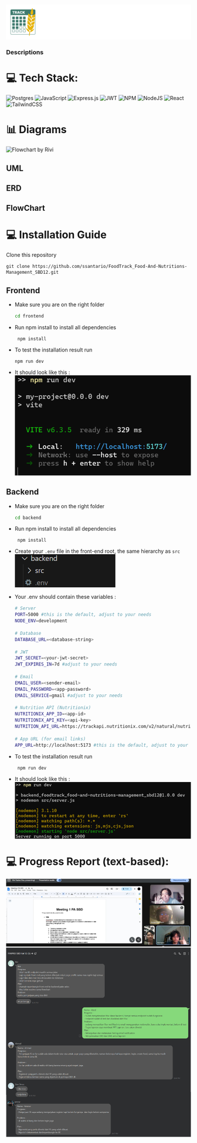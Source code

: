 ![alt text](readme-img/LogoLong.svg)

### Descriptions

# 💻 Tech Stack:

![Postgres](https://img.shields.io/badge/postgres-%23316192.svg?style=for-the-badge&logo=postgresql&logoColor=white) ![JavaScript](https://img.shields.io/badge/javascript-%23323330.svg?style=for-the-badge&logo=javascript&logoColor=%23F7DF1E) ![Express.js](https://img.shields.io/badge/express.js-%23404d59.svg?style=for-the-badge&logo=express&logoColor=%2361DAFB) ![JWT](https://img.shields.io/badge/JWT-black?style=for-the-badge&logo=JSON%20web%20tokens) ![NPM](https://img.shields.io/badge/NPM-%23000000.svg?style=for-the-badge&logo=npm&logoColor=white) ![NodeJS](https://img.shields.io/badge/node.js-6DA55F?style=for-the-badge&logo=node.js&logoColor=white) ![React](https://img.shields.io/badge/react-%2320232a.svg?style=for-the-badge&logo=react&logoColor=%2361DAFB) ![TailwindCSS](https://img.shields.io/badge/tailwindcss-%2338B2AC.svg?style=for-the-badge&logo=tailwind-css&logoColor=white)

# 📊 Diagrams
![Flowchart by Rivi](https://i.imgur.com/OZYXh2F.png)  

## UML

## ERD

## FlowChart

# 💻 Installation Guide

Clone this repository

```
git clone https://github.com/ssantario/FoodTrack_Food-And-Nutritions-Management_SBD12.git
```

## Frontend

- Make sure you are on the right folder

  ```bash
  cd frontend
  ```

- Run npm install to install all dependencies
  ```
   npm install
  ```
- To test the installation result run
  ```
  npm run dev
  ```
- It should look like this : 
  ![alt text](readme-img/image.png)

## Backend

- Make sure you are on the right folder

  ```bash
  cd backend
  ```
- Run npm install to install all dependencies
  ```
   npm install
  ```
- Create your `.env` file in the front-end root, the same hierarchy as `src`
  ![alt text](readme-img/image-1.png)

- Your .env should contain these variables : 
    ```bash
    # Server
    PORT=5000 #this is the default, adjust to your needs
    NODE_ENV=development

    # Database
    DATABASE_URL=<database-string>

    # JWT
    JWT_SECRET=<your-jwt-secret>
    JWT_EXPIRES_IN=7d #adjust to your needs

    # Email
    EMAIL_USER=<sender-email>
    EMAIL_PASSWORD=<app-password>
    EMAIL_SERVICE=gmail #adjust to your needs

    # Nutrition API (Nutritionix)
    NUTRITIONIX_APP_ID=<app-id>
    NUTRITIONIX_API_KEY=<api-key>
    NUTRITION_API_URL=https://trackapi.nutritionix.com/v2/natural/nutrients

    # App URL (for email links)
    APP_URL=http://localhost:5173 #this is the default, adjust to your needs
    ```
- To test the installation result run
  ```
   npm run dev
  ```
- It should look like this :
  ![alt text](readme-img/npm-run-dev-success.png)
  
# 💻 Progress Report (text-based):

![image](readme-img/documentation1.jpg)
![image](readme-img/documentation2.png)
